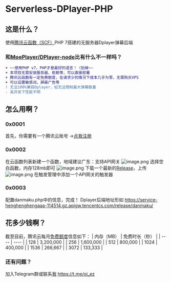 # Serverless-DPlayer-PHP

## 这是什么？
使用[腾讯云函数（SCF）](https://url.cn/55F1LtN)PHP 7搭建的无服务器Dplayer弹幕后端

### 和[MoePlayer/DPlayer-node](https://github.com/MoePlayer/DPlayer-node)比有什么不一样吗？

```diff
+ ~~使用PHP v7，PHP才是最好的语言！（划掉~~
+ 本项目无需安装服务器、依赖等，可以直接部署
+ 腾讯云函数有一定免费额度，在请求少的情况下成本几乎为零，无需购买VPS
+ 可以设置敏感词，屏蔽广告等
! 无法100%兼容Dplayer，如无法限制最大弹幕数量
- 高并发下性能不明
```
## 怎么用啊？

### 0x0001
首先，你需要有一个腾讯云账号 ->[点我注册](https://url.cn/5lgcrXW)

### 0x0002
在云函数列表新建一个函数，地域建议广东：支持API网关
![image.png](https://i.loli.net/2020/05/05/E56lYMm7TdjzSWP.png)
选择空白函数，内存128mb即可
![image.png](https://i.loli.net/2020/05/05/w1LdGBkr74ocyfx.png)
下载一个最新的[Release](https://github.com/qcminecraft/Serverless-DPlayer-PHP/releases)，上传
![image.png](https://i.loli.net/2020/05/05/rFQUCxHuEij6ZT5.png)
在触发管理中添加一个API网关的触发器

### 0x0003
配置danmaku.php中的信息，完成！
Dplayer后端地址形如 https://service-henghenghengaaa-114514.gz.apigw.tencentcs.com/release/danmaku/

## 花多少钱啊？
截至目前，腾讯云每月[免费额度](https://cloud.tencent.com/document/product/583/12282)信息如下：
|  内存（MB）   | 免费时长（秒）  |
|  ----  | ----  |
| 128 |	3,200,000 |
| 256 |	1,600,000 |
| 512 |	800,000 |
| 1024 |	400,000 |
| 1536 |	266,667 |
| 3072 |	133,333 |

### 还有问题？
加入Telegram群或联系[我](https://github.com/qcminecraft)
https://t.me/oi_ez
